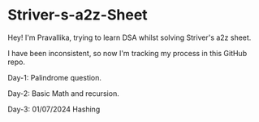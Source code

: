 # Striver-s-a2z-Sheet

Hey! 
I'm Pravallika, trying to learn DSA whilst solving Striver's a2z sheet.

I have been inconsistent, so now I'm tracking my process in this GitHub repo. 

Day-1: 
Palindrome question.

Day-2:
Basic Math and recursion.

Day-3: 01/07/2024
Hashing

